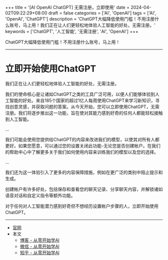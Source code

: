 +++
title = '[AI OpenAI ChatGPT] 无需注册，立即使用'
date = 2024-04-02T09:22:29+08:00
draft = false
categories = ['AI', 'OpenAI']
tags = ['AI', 'OpenAI', 'ChatGPT']
description = 'ChatGPT大幅降低使用门槛！不用注册什么账号，马上用！我们正在让人们更轻松地体验人工智能的好处，无需注册。'
keywords = ['ChatGPT', '人工智能', '无需注册', 'AI', 'OpenAI']
+++

ChatGPT大幅降低使用门槛！不用注册什么账号，马上用！

---

# 立即开始使用ChatGPT

我们正在让人们更轻松地体验人工智能的好处，无需注册。

我们的使命核心是让诸如ChatGPT之类的工具广泛可用，以便人们能够体验到人工智能的好处。来自185个国家的超过1亿人每周使用ChatGPT来学习新知识，寻找创意灵感，并获取问题的答案。从今天开始，您可以立即使用ChatGPT，无需注册。我们将逐步推出这一功能，旨在使对其能力感到好奇的任何人都能轻松接触到人工智能。

...

我们可能会使用您提供给ChatGPT的内容来改进我们的模型，以使其对所有人都更好。如果您愿意，可以通过您的设置关闭此功能-无论您是否创建帐户。在我们的帮助中心中了解更多关于我们如何使用内容来训练我们的模型以及您的选择。

...

我们还为这一体验引入了更多的内容保障措施，例如在更广泛的类别中阻止提示和生成。

创建帐户有许多好处，包括保存和查看您的聊天记录、分享聊天内容，并解锁诸如语音对话和自定义指令等额外功能。

对于任何对人工智能潜力感到好奇但不想经历设置帐户步骤的人，立即开始使用ChatGPT。

---

- [官网](https://openai.com/blog/start-using-chatgpt-instantly)
- 本文
    - [博客 - 从零开始学AI](https://blog.aihub2022.top/post/ai-openai-start-using-chatgpt-instantly/)
    - [微信 - 从零开始学AI](https://mp.weixin.qq.com/s?__biz=MzA3MDIyNTgzNA==&mid=2649976747&idx=1&sn=44021b5058a5a8138f5fa7cf8c3bbab0&chksm=86c7d56eb1b05c78f49366017e7fcb596f26f3f3b8232c53196d90d3da65a1c46cffba6ae6d8#rd)
    <!-- - [CSDN - 从零开始学AI](...) -->
    - [知乎 - 从零开始学AI](https://zhuanlan.zhihu.com/p/690347376)
